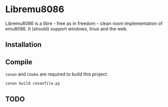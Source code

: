 # Libremu8086

Libremu8086 is a libre - free as in freedom - clean room
implementation of emu8086. It (should) support windows, linux and the
web.

## Installation
## Compile
`conan` and `Cmake` are required to build this project.

```bash
conan build conanfile.py
```

## TODO
